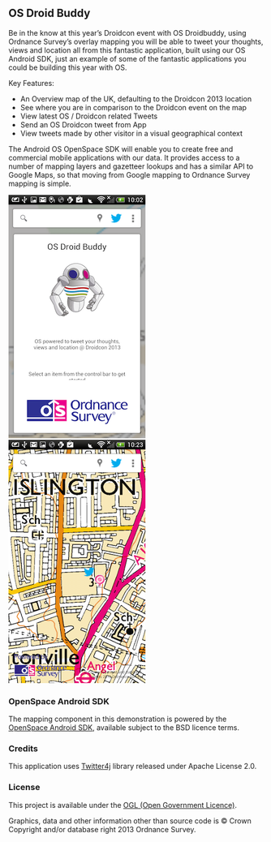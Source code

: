 OS Droid Buddy
-------

Be in the know at this year’s Droidcon event with OS Droidbuddy, using Ordnance Survey’s overlay mapping you will be able to tweet your thoughts, views and location all from this fantastic application, built using our OS Android SDK, just an example of some of the fantastic applications you could be building this year with OS.

Key Features:

* An Overview map of the UK, defaulting to the Droidcon 2013 location
* See where you are in comparison to the Droidcon event on the map
* View latest OS / Droidcon related Tweets
* Send an OS Droidcon tweet from App
* View tweets made by other visitor in a visual geographical context

The Android OS OpenSpace SDK will enable you to create free and commercial mobile applications with our data. It provides access to a number of mapping layers and gazetteer lookups and has a similar API to Google Maps, so that moving from Google mapping to Ordnance Survey mapping is simple.

![Splash-ScreenShot](https://github.com/OrdnanceSurvey/OS-Droid-Buddy/raw/master/srcsht-splash.png "Screenshot of splash screen")
![Map-ScreenShot](https://github.com/OrdnanceSurvey/OS-Droid-Buddy/raw/master/srcsht-map.png "Screenshot of map")

### OpenSpace Android SDK

The mapping component in this demonstration is powered by the [OpenSpace Android SDK][1], available subject to the BSD licence terms.

### Credits

This application uses [Twitter4j][3] library released under Apache License 2.0.

### License

This project is available under the [OGL (Open Government Licence)][2].

Graphics, data and other information other than source code is © Crown Copyright and/or database right 2013 Ordnance Survey.

[1]: https://github.com/OrdnanceSurvey/openspace-android-sdk
[2]: http://www.nationalarchives.gov.uk/doc/open-government-licence/version/2/
[3]: http://twitter4j.org/en/
